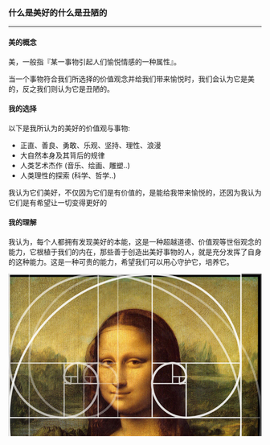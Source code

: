 ### 什么是美好的什么是丑陋的

---

#### 美的概念

美，一般指『某一事物引起人们愉悦情感的一种属性』。

当一个事物符合我们所选择的价值观念并给我们带来愉悦时，我们会认为它是美的，反之我们则认为它是丑陋的。

#### 我的选择

以下是我所认为的美好的价值观与事物:

* 正直、善良、勇敢、乐观、坚持、理性、浪漫
* 大自然本身及其背后的规律
* 人类艺术杰作 \(音乐、绘画、雕塑..\)
* 人类理性的探索 \(科学、哲学..\)

我认为它们美好，不仅因为它们是有价值的，是能给我带来愉悦的，还因为我认为它们是有希望让一切变得更好的

#### 我的理解

我认为，每个人都拥有发现美好的本能，这是一种超越道德、价值观等世俗观念的能力，它根植于我们的内在，那些善于创造出美好事物的人，就是充分发挥了自身的这种能力。这是一种可贵的能力，希望我们可以用心守护它，培养它。

![](/assets/mona-lisa-geometry.jpg)

